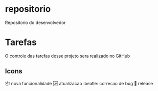 # repositorio
Repositorio do desenvolvedor

# Tarefas 
O controle das tarefas  desse projeto sera realizado  no GitHub

 ## Icons

 :package: nova funcionalidade
 :up: atualizacao
 :beatle: correcao de bug
 :checkered_flag: release
